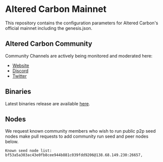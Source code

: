 # Altered Carbon Mainnet 

This repository contains the configuration parameters for Altered Carbon's official mainnet including the genesis.json. 

## Altered Carbon Community

Community Channels are actively being monitored and moderated here:

- [Website](https://alteredcarbon.earth/)
- [Discord](https://discord.gg/BWZSK4PYuX)
- [Twitter](https://twitter.com/AltCarbDAO)

## Binaries

Latest binaries release are available [here](https://github.com/Altered-Carbon-DAO/alteredcarbon/releases).

## Nodes

We request known community members who wish to run public p2p seed nodes make pull requests to add community run seed and peer nodes below.

```
Known seed node list: 
bf53a5a303ac43e0fb8cee944b881c039fdd9206@138.68.149.230:26657,
```
